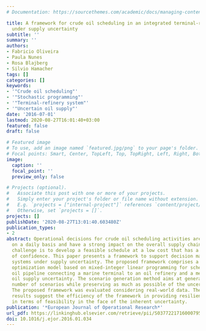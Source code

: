 ```yaml
---
# Documentation: https://sourcethemes.com/academic/docs/managing-content/

title: A framework for crude oil scheduling in an integrated terminal-refinery system
  under supply uncertainty
subtitle: ''
summary: ''
authors:
- Fabricio Oliveira
- Paula Nunes
- Rosa Blajberg
- Silvio Hamacher
tags: []
categories: []
keywords: 
- '"Crude oil scheduling"'
- '"Stochastic programming"'
- '"Terminal-refinery system"'
- '"Uncertain oil supply"'
date: '2016-07-01'
lastmod: 2020-08-27T16:01:40+03:00
featured: false
draft: false

# Featured image
# To use, add an image named `featured.jpg/png` to your page's folder.
# Focal points: Smart, Center, TopLeft, Top, TopRight, Left, Right, BottomLeft, Bottom, BottomRight.
image:
  caption: ''
  focal_point: ''
  preview_only: false

# Projects (optional).
#   Associate this post with one or more of your projects.
#   Simply enter your project's folder or file name without extension.
#   E.g. `projects = ["internal-project"]` references `content/project/deep-learning/index.md`.
#   Otherwise, set `projects = []`.
projects: []
publishDate: '2020-08-27T13:01:40.603480Z'
publication_types:
- 2
abstract: Operational decisions for crude oil scheduling activities are determined
  on a daily basis and have a strong impact on the overall supply chain cost. The
  challenge is to develop a feasible schedule at a low cost that has a high level
  of confidence. This paper presents a framework to support decision making in terminal-refinery
  systems under supply uncertainty. The proposed framework comprises a stochastic
  optimization model based on mixed-integer linear programming for scheduling a crude
  oil pipeline connecting a marine terminal to an oil refinery and a method for representing
  oil supply uncertainty. The scenario generation method aims at generating a minimal
  number of scenarios while preserving as much as possible of the uncertainty characteristics.
  The proposed framework was evaluated considering real-world data. The numerical
  results suggest the efficiency of the framework in providing resilient solutions
  in terms of feasibility in the face of the inherent uncertainty.
publication: '*European Journal of Operational Research*'
url_pdf: https://linkinghub.elsevier.com/retrieve/pii/S0377221716000795
doi: 10.1016/j.ejor.2016.01.034
---
```

